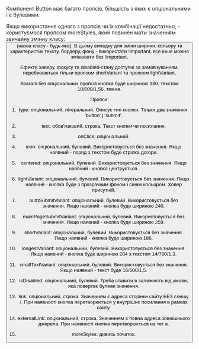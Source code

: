 Компонент Button має багато пропсів, більшість з яких є опціональними і є булевими.

Якщо використання одного з пропсів чи їх комбінації недостатньо, - користуємося пропсом moreStyles,
який повинен мати значенням звичайну змінну класу: <Button moreStyles={s.myOwnClass}> (назва класу - будь-яка). В цьому випадку для зміни ширини, кольору та характеристик тексту, бордеру, фону - використати !important, все інше
можна змінювати без !important.

Ефекти ховеру, фокусу та disabled-стану доступні за замовчуванням, перебиваються тільки пропсом shortVariant та пропсом lightVariant.

Взагалі без опціональних пропсів кнопка буде шириною 180, текстом 18/600/1,56, темна.

Пропси:

1. type: опціональний, літеральний. Описує тип кнопки. Тільки два значення: 'button' | 'submit'.

2. text: обов'язковий, строка. Текст кнопки чи посилання.

3. onClick: опціональний.

4. icon: опціональний, булевий. Використовується без значення. Якщо наявний - поряд з текстом буде стрілка догори.

5. centered: опціональний, булевий. Використовується без значення. Якщо наявний - кнопка центрується.

6. lightVariant: опціональний, булевий. Використовується без значення. Якщо наявний - кнопка буде з прозрачним фоном і синім кольором. Ховер присутній.

7. authSubmitVariant: опціональний, булевий. Використовується без значення. Якщо наявний - кнопка буде шириною 240.

8. mainPageSubmitVariant: опціональний, булевий. Використовується без значення. Якщо наявний - кнопка буде шириною 259.

9. shortVariant: опціональний, булевий. Використовується без значення. Якщо наявний - кнопка буде шириною 186.

10. longestVariant: опціональний, булевий. Використовується без значення. Якщо наявний - кнопка буде шириною 284 з текстом 14/700/1,3.

11. smallTextVariant: опціональний, булевий. Використовується без значення. Якщо наявний - текст буде 16/600/1,5.

12. isDisabled: опціональний, булевий. Треба ставити в залежність від умови, яка повертає булеве значення.

13. link: опціональний, строка. Значенням є адреса сторінки сайту БЕЗ слешу /. При наявності кнопка перетворюється у внутрішнє посилання в рамках сайту.

15. externalLink: опціональний, строка. Значенням є повна адреса зовнішнього джерела. При наявності кнопка перетворюється на тег а.

14. moreStyles: дивись початок.